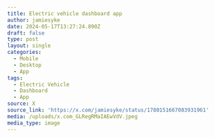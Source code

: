 ```yaml
---
title: Electric vehicle dashboard app
author: jamiesyke
date: 2024-05-17T13:27:24.890Z
draft: false
type: post
layout: single
categories:
  - Mobile
  - Desktop
  - App
tags:
  - Electric Vehicle
  - Dashboard
  - App
source: X
source_link: 'https://x.com/jamiesyke/status/1780151667083931961'
media: /uploads/x.com_GLRegRMaIAEwVdV.jpeg
media_type: image
---
```


